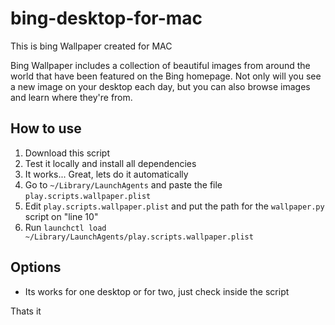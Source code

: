 # bing-desktop-for-mac
This is bing Wallpaper created for MAC

Bing Wallpaper includes a collection of beautiful images from around the world that have been featured on the Bing homepage. Not only will you see a new image on your desktop each day, but you can also browse images and learn where they're from.

## How to use
1. Download this script
2. Test it locally and install all dependencies 
3. It works... Great, lets do it automatically 
4. Go to `~/Library/LaunchAgents` and paste the file `play.scripts.wallpaper.plist`
5. Edit `play.scripts.wallpaper.plist` and put the path for the `wallpaper.py` script on "line 10"
6. Run `launchctl load ~/Library/LaunchAgents/play.scripts.wallpaper.plist`

## Options
- Its works for one desktop or for two, just check inside the script 

Thats it